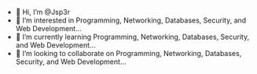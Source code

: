 - 👋 Hi, I’m @Jsp3r
- 👀 I’m interested in Programming, Networking, Databases, Security, and Web Development...
- 🌱 I’m currently learning Programming, Networking, Databases, Security, and Web Development...
- 💞️ I’m looking to collaborate on Programming, Networking, Databases, Security, and Web Development...


